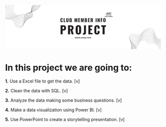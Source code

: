 ![Banner](Banner.jpg)

# In this project we are going to:

**1.** Use a Excel file to get the data. [v]

**2.** Clean the data with SQL. [v]

**3.** Analyze the data making some business questions. [v]

**4.** Make a data visualization using Power BI. [v]

**5.** Use PowerPoint to create a storytelling presentation. [v]